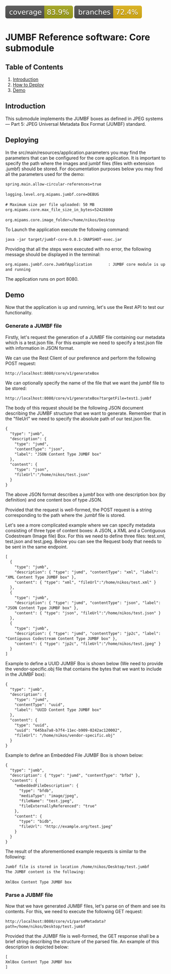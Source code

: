 ![coverage](../.github/badges/jacoco-core.svg)
![branches coverage](../.github/badges/branches-core.svg)

# JUMBF Reference software: Core submodule

## Table of Contents

1. [Introduction](#intro)
2. [How to Deploy](#deployment)
3. [Demo](#demo)


## Introduction <a name="intro"></a>

This submodule implements the JUMBF boxes as defined in JPEG systems — Part 5: JPEG Universal Metadata Box Format (JUMBF) standard.

## Deploying <a name="deployment"></a>

In the src/main/resources/application.parameters you may find the parameters that can be configured for the core application. It is important to specify the path where the images and jumbf files (files with extension .jumbf) should be stored. For documentation purposes below you may find all the parameters used for the demo:

``` 
spring.main.allow-circular-references=true

logging.level.org.mipams.jumbf.core=DEBUG 

# Maximum size per file uploaded: 50 MB
org.mipams.core.max_file_size_in_bytes=52428800

org.mipams.core.image_folder=/home/nikos/Desktop

```
To Launch the application execute the following command:

```
java -jar target/jumbf-core-0.0.1-SNAPSHOT-exec.jar
```

Providing that all the steps were executed with no error, the following message should be displayed in the terminal:

```
org.mipams.jumbf.core.JumbfApplication       : JUMBF core module is up and running
```

The application runs on port 8080.

## Demo <a name="demo"></a>

Now that the application is up and running, let's use the Rest API to test our functionality. 

### Generate a JUMBF file
Firstly, let's request the generation of a JUMBF file containing our metadata which is a test.json file. 
For this example we need to specify a test.json file with information in JSON format.

We can use the Rest Client of our preference and perform the following POST request:

```
http://localhost:8080/core/v1/generateBox
```

We can optionally specify the name of the file that we want the jumbf file to be stored:

```
http://localhost:8080/core/v1/generateBox?targetFile=test1.jumbf
```

The body of this request should be the following JSON document describing the JUMBF structure that we want to generate. Remember that in the "fileUrl" we need to specify the absolute path of our test.json file.

```
{
  "type": "jumb",
  "description": { 
    "type": "jumd", 
    "contentType": "json", 
    "label": "JSON Content Type JUMBF box" 
  },
  "content": { 
    "type": "json", 
    "fileUrl":"/home/nikos/test.json" 
  }	
}
```

The above JSON format describes a jumbf box with one description box (by definition) and one content box of type JSON. 

Provided that the request is well-formed, the POST request is a string corresponding to the path where the .jumbf file is stored.

Let's see a more complicated example where we can specify metadata consisting of three type of content boxes: A JSON, a XML and a Contiguous Codestream (Image file) Box. For this we need to define three files: test.xml, test.json and test.jpeg. Below you can see the Request body that needs to be sent in the same endpoint.

```
[
  {
    "type": "jumb",
    "description": { "type": "jumd", "contentType": "xml", "label": "XML Content Type JUMBF box" },
    "content": { "type": "xml", "fileUrl":"/home/nikos/test.xml" }	
  },
  {
    "type": "jumb",
    "description": { "type": "jumd", "contentType": "json", "label": "JSON Content Type JUMBF box" },
    "content": { "type": "json", "fileUrl":"/home/nikos/test.json" }	
  },
  {
    "type": "jumb",
    "description": { "type": "jumd", "contentType": "jp2c", "label": "Contiguous Codestream Content Type JUMBF box" },
    "content": { "type": "jp2c", "fileUrl":"/home/nikos/test.jpeg" }	
  }
]
```

Example to define a UUID JUMBF Box is shown below (We need to provide the vendor-specific.obj file that contains the bytes that we want to include in the JUMBF box):

```
{
  "type": "jumb",
  "description": { 
    "type": "jumd", 
    "contentType": "uuid", 
    "label": "UUID Content Type JUMBF box" 
  },
  "content": { 
    "type": "uuid", 
    "uuid": "645ba7a8-b7f4-11ec-b909-0242ac120002", 
    "fileUrl": "/home/nikos/vendor-specific.obj" 
  }
}
```

Example to define an Embedded File JUMBF Box is shown below:

```
{
  "type": "jumb",
  "description": { "type": "jumd", "contentType": "bfbd" },
  "content": {
    "embeddedFileDescription": {
      "type": "bfdb",
      "mediaType": "image/jpeg",
      "fileName": "test.jpeg",
      "fileExternallyReferenced": "true"
    },
    "content": {
      "type": "bidb",
      "fileUrl": "http://example.org/test.jpeg"
    }
  }
}
```

The result of the aforementioned example requests is similar to the following:

```
Jumbf file is stored in location /home/nikos/Desktop/test.jumbf
The JUMBF content is the following:

XmlBox Content Type JUMBF box
```

### Parse a JUBMF file
Now that we have generated JUMBF files, let's parse on of them and see its contents. For this, we need to execute the following GET request:

```
http://localhost:8080/core/v1/parseMetadata?path=/home/nikos/Desktop/test.jumbf
```

Provided that the JUMBF file is well-formed, the GET response shall be a brief string describing the structure of the parsed file. An example of this description is depicted below:

```
[
XmlBox Content Type JUMBF box 
]
```